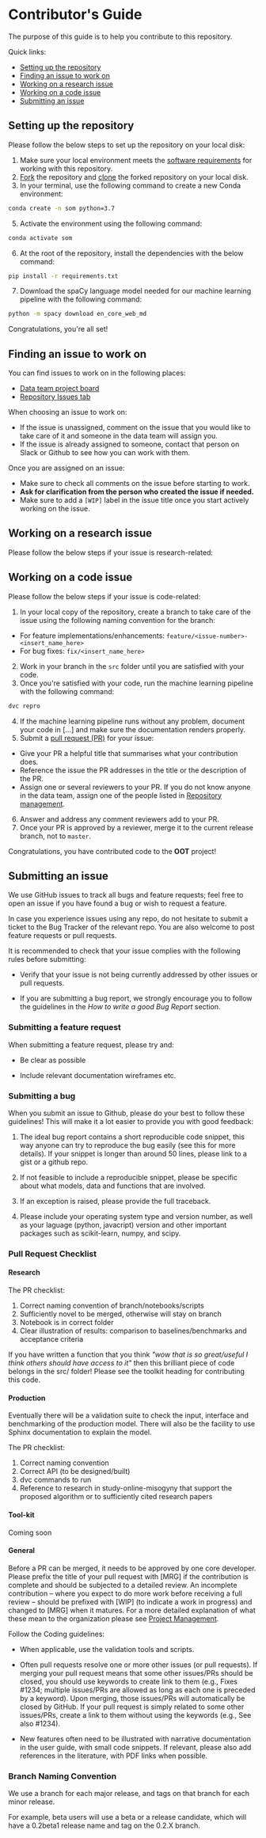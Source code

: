 # Contributor's Guide

The purpose of this guide is to help you contribute to this repository.

Quick links:

- [Setting up the repository](#Setting-up-the-repository)
- [Finding an issue to work on](#Finding-an-issue-to-work-on)
- [Working on a research issue](#Working-on-a-research-issue)
- [Working on a code issue](#Working-on-a-code-issue)
- [Submitting an issue](#Submitting-an-issue)

## Setting up the repository

Please follow the below steps to set up the repository on your local disk:

1. Make sure your local environment meets the [software requirements](./README.md#Software-requirements)
for working with this repository.
2. [Fork](https://help.github.com/en/github/getting-started-with-github/fork-a-repo)
the repository and
[clone](https://help.github.com/en/github/creating-cloning-and-archiving-repositories/cloning-a-repository)
the forked repository on your local disk.
4. In your terminal, use the following command to create a new Conda environment:

```bash
conda create -n som python=3.7
```

5. Activate the environment using the following command:

```bash
conda activate som
```

6. At the root of the repository, install the dependencies with the below command:

```bash
pip install -r requirements.txt
```

7. Download the spaCy language model needed for our machine learning pipeline with the following command:

```bash
python -m spacy download en_core_web_md
```

Congratulations, you're all set!

## Finding an issue to work on

You can find issues to work on in the following places:

- [Data team project board](https://github.com/orgs/opt-out-tools/projects/41)
- [Repository Issues tab](https://github.com/opt-out-tools/model-online-misogyny/issues)

When choosing an issue to work on:

- If the issue is unassigned, comment on the issue that you would like to take
care of it and someone in the data team will assign you.
- If the issue is already assigned to someone, contact that person on Slack or
Github to see how you can work with them.

Once you are assigned on an issue:

- Make sure to check all comments on the issue before starting to work.
- **Ask for clarification from the person who created the issue if needed.**
- Make sure to add a `[WIP]` label in the issue title once you start actively
working on the issue.

## Working on a research issue

Please follow the below steps if your issue is research-related:



## Working on a code issue

Please follow the below steps if your issue is code-related:

1. In your local copy of the repository, create a branch to take care of the issue
using the following naming convention for the branch:
  - For feature implementations/enhancements: `feature/<issue-number>-<insert_name_here>`
  - For bug fixes: `fix/<insert_name_here>`
2. Work in your branch in the `src` folder until you are satisfied with your code.
3. Once you're satisfied with your code, run the machine learning pipeline with the following command:

```bash
dvc repro
```

4. If the machine learning pipeline runs without any problem, document your code
in [...] and make sure the documentation renders properly.
5. Submit a [pull request (PR)](https://help.github.com/en/github/collaborating-with-issues-and-pull-requests/creating-a-pull-request) for your issue:
  - Give your PR a helpful title that summarises what your contribution does.
  - Reference the issue the PR addresses in the title or the description of the PR.
  - Assign one or several reviewers to your PR. If you do not know anyone in the
    data team, assign one of the people listed in [Repository management](#repository-management).
6. Answer and address any comment reviewers add to your PR.
7. Once your PR is approved by a reviewer, merge it to the current release
branch, not to `master`.

Congratulations, you have contributed code to the **OOT** project!

## Submitting an issue

We use GitHub issues to track all bugs and feature requests;
feel free to open an issue if you have found a bug
or wish to request a feature.

In case you experience issues using any repo, do not hesitate
to submit a ticket to the Bug Tracker of the relevant repo.
You are also welcome to post feature requests or pull requests.

It is recommended to check that your issue complies with
the following rules before submitting:

- Verify that your issue is not being currently addressed by
  other issues or pull requests.

- If you are submitting a bug report, we strongly encourage you
  to follow the guidelines in the _How to write a good Bug Report_ section.

### Submitting a feature request

When submitting a feature request, please try and:

  - Be clear as possible

  - Include relevant documentation wireframes etc.

### Submitting a bug

When you submit an issue to Github, please do your best
to follow these guidelines!
This will make it a lot easier to provide you with good feedback:

1. The ideal bug report contains a short reproducible code snippet,
   this way anyone can try to reproduce the bug easily
   (see this for more details).
   If your snippet is longer than around 50 lines,
   please link to a gist or a github repo.

1. If not feasible to include a reproducible snippet, please
   be specific about what models, data and functions that are involved.

1. If an exception is raised, please provide the full traceback.

1. Please include your operating system type and version number,
   as well as your laguage (python, javacript) version and other
   important packages such as scikit-learn, numpy, and scipy.


### Pull Request Checklist

#### Research

The PR checklist:

1) Correct naming convention of branch/notebooks/scripts
2) Sufficiently novel to be merged, otherwise will stay on branch
3) Notebook is in correct folder
4) Clear illustration of results: comparison to baselines/benchmarks and acceptance criteria


If you have written a function that you think _"wow that is so great/useful
I think others should have access to it"_ then this brilliant piece of code
belongs in the src/ folder! Please see the toolkit heading for contributing
this code.

#### Production

Eventually there will be a validation suite to check the input, interface
and benchmarking of the production model.
There will also be the facility to use Sphinx documentation
to explain the model.

The PR checklist:

1) Correct naming convention
2) Correct API (to be designed/built)
3) dvc commands to run
4) Reference to research in study-online-misogyny that support the proposed algorithm or to  sufficiently cited research papers


#### Tool-kit

Coming soon

#### General

Before a PR can be merged, it needs to be approved by one core developer.
Please prefix the title of your pull request with [MRG] if the
contribution is complete and should be subjected to a detailed review.
An incomplete contribution – where you expect to do more
work before receiving a full review – should be prefixed with [WIP]
(to indicate a work in progress) and changed to [MRG] when it matures.
For a more detailed explanation of what these mean to the
organization please see [Project Management](#Project-Management).

Follow the Coding guidelines:

- When applicable, use the validation tools and scripts.

- Often pull requests resolve one or more other issues (or pull requests).
  If merging your pull request means that some other issues/PRs
  should be closed, you should use keywords to create link
  to them (e.g., Fixes #1234; multiple issues/PRs are allowed
  as long as each one is preceded by a keyword).
  Upon merging, those issues/PRs will automatically be closed by GitHub.
  If your pull request is simply related to some other issues/PRs,
  create a link to them without using the keywords (e.g., See also #1234).

- New features often need to be illustrated with narrative documentation
  in the user guide, with small code snippets.
  If relevant, please also add references in the literature,
  with PDF links when possible.

### Branch Naming Convention

We use a branch for each major release, and tags on
that branch for each minor release.

For example, beta users will use a beta or a release candidate,
which will have a 0.2beta1 release name and tag on the 0.2.X branch.

